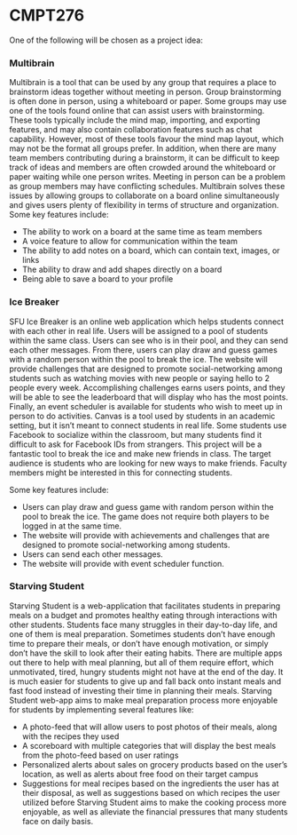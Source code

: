 # CMPT276

One of the following will be chosen as a project idea:

### Multibrain

Multibrain is a tool that can be used by any group that requires a place to brainstorm ideas together without meeting in person. Group brainstorming is often done in person, using a whiteboard or paper. Some groups may use one of the tools found online that can assist users with brainstorming. These tools typically include the mind map, importing, and exporting features, and may also contain collaboration features such as chat capability. However, most of these tools favour the mind map layout, which may not be the format all groups prefer. In addition, when there are many team members contributing during a brainstorm, it can be difficult to keep track of ideas and members are often crowded around the whiteboard or paper waiting while one person writes. Meeting in person can be a problem as group members may have conflicting schedules. Multibrain solves these issues by allowing groups to collaborate on a board online simultaneously and gives users plenty of flexibility in terms of structure and organization.
Some key features include:
- The ability to work on a board at the same time as team members
- A voice feature to allow for communication within the team
- The ability to add notes on a board, which can contain text, images, or links
- The ability to draw and add shapes directly on a board
- Being able to save a board to your profile

### Ice Breaker

SFU Ice Breaker is an online web application which helps students connect with each other in real life. Users will be assigned to a pool of students within the same class. Users can see who is in their pool, and they can send each other messages. From there, users can play draw and guess games with a random person within the pool to break the ice. The website will provide challenges that are designed to promote social-networking among students such as watching movies with new people or saying hello to 2 people every week. Accomplishing challenges earns users points, and they will be able to see the leaderboard that will display who has the most points. Finally, an event scheduler is available for students who wish to meet up in person to do activities. Canvas is a tool used by students in an academic setting, but it isn’t meant to connect students in real life. Some students use Facebook to socialize within the classroom, but many students find it difficult to ask for Facebook IDs from strangers. This project will be a fantastic tool to break the ice and make new friends in class. The target audience is students who are looking for new ways to make friends. Faculty members might be interested in this for connecting students.

Some key features include:
- Users can play draw and guess game with random person within the pool to break the ice. The game does not require both players to be logged in at the same time. 
- The website will provide with achievements and challenges that are designed to promote social-networking among students.
- Users can send each other messages.
- The website will provide with event scheduler function.


### Starving Student

Starving Student is a web-application that facilitates students in preparing meals on a budget and promotes healthy eating through interactions with other students. Students face many struggles in their day-to-day life, and one of them is meal preparation. Sometimes students don’t have enough time to prepare their meals, or don’t have enough motivation, or simply don’t have the skill to look after their eating habits. There are multiple apps out there to help with meal planning, but all of them require effort, which unmotivated, tired, hungry students might not have at the end of the day. It is much easier for students to give up and fall back onto instant meals and fast food instead of investing their time in planning their meals. Starving Student web-app aims to make meal preparation process more enjoyable for students by implementing several features like:
- A photo-feed that will allow users to post photos of their meals, along with the recipes they used
- A scoreboard with multiple categories that will display the best meals from the photo-feed based on user ratings
- Personalized alerts about sales on grocery products based on the user’s location, as well as alerts about free food on their target campus
- Suggestions for meal recipes based on the ingredients the user has at their disposal, as well as suggestions based on which recipes the user utilized before
Starving Student aims to make the cooking process more enjoyable, as well as alleviate the financial pressures that many students face on daily basis.
